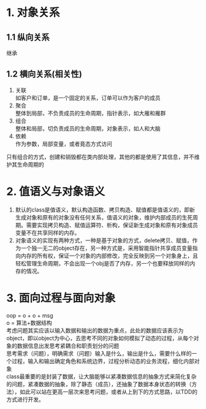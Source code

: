 # 1. 对象关系
## 1.1 纵向关系
继承
## 1.2 横向关系(相关性)
1. 关联  
    如客户和订单，是一个固定的关系，订单可以作为客户的成员  
2. 聚合  
    整体到局部，不负责成员的生命周期，指针表示，如大雁和雁群  
3. 组合  
    整体和局部，切负责成员的生命周期，对象表示，如人和大脑  
4. 依赖  
    作为参数，局部变量，或者竟态方式访问  

只有组合的方式，创建和销毁都在类内部处理，其他的都是使用了其信息，并不维护其生命周期的  

# 2. 值语义与对象语义
1. 默认的class是值语义，默认构造函数、拷贝构造、赋值都是值语义的，即新生成对象和原有的对象没有任何关系，值语义的对象，维护内部成员的生死周期。需要实现拷贝构造、赋值运算符、析构，保证新生成对象和原有对象成员变量不在共享同样的内存。
2. 对象语义的实现有两种方式，一种是基于对象的方式，delete拷贝、赋值，作为一个独一无二的object存在，另一种方式是，采用智能指针共享成员变量指向内存的所有权，保证一个对象的内部修改，完全反映到另一个对象身上，且轻松管理生命周期，不会出现一个obj是否了内存，另一个也要释放同样的内存的情况。

# 3. 面向过程与面向对象
oop = o + o + msg  
o = 算法+数据结构  
考虑问题其实应该以输入数据和输出的数据为重点，此处的数据应该表示为object，即以object为中心，去思考不同的对象如何模拟了动态的过程，从每个对象的数据信息出发思考紧耦合和职责划分的问题  
思考需求（问题），明确需求（问题）输入是什么，输出是什么，需要什么样的一个过程，输入和输出确定角色和系统边界，过程分析动态的业务流程，细化内部对象  
class最重要的是封装了数据，让大脑能够以紧凑数据信息的抽象方式来简化复杂的问题，紧凑数据的抽象，除了静态（成员），还抽象了数据本身状态的转换（方法），如此可以站在更高一层次来思考问题，或者从上到下的方式思路，以TDD的方式进行开发。







